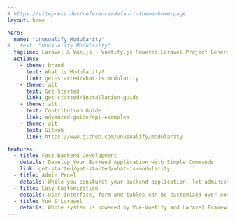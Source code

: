 ```yaml
---
# https://vitepress.dev/reference/default-theme-home-page
layout: home

hero:
  name: "Unusualify Modularity"
#   text: "Unusualify Modularity"
  tagline: Laravel & Vue.js - Vuetify.js Powered Laravel Project Generator
  actions:
    - theme: brand
      text: What is Modularity?
      link: get-started/what-is-modularity
    - theme: alt
      text: Get Started
      link: get-started/installation-guide
    - theme: alt
      text: Contribution Guide
      link: advanced-guide/api-examples
    - theme: alt
      text: GitHub
      link: https://www.github.com/unusualify/modularity

features:
  - title: Fast Backend Development
    details: Develop Your Backend Application with Simple Commands
    link: get-started/get-started/what-is-modularity
  - title: Admin Panel
    details: While you consturct your backend application, let administration panel construct itself
  - title: Easy Customization
    details: User interface, form and tables can be customized over config files
  - title: Vue & Laravel
    details: Whole system is powered by Vue-Vuetify and Laravel Frameworks
---
```


